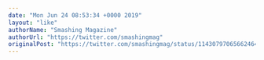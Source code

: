 ```yaml
---
date: "Mon Jun 24 08:53:34 +0000 2019"
layout: "like"
authorName: "Smashing Magazine"
authorUrl: "https://twitter.com/smashingmag"
originalPost: "https://twitter.com/smashingmag/status/1143079706566246400"
---
```

